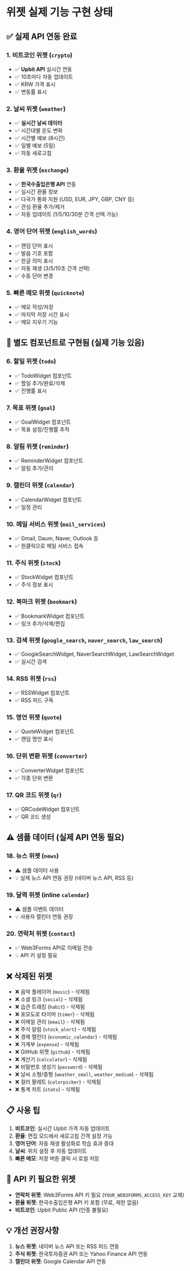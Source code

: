 # 위젯 실제 기능 구현 상태

## ✅ 실제 API 연동 완료

### 1. **비트코인 위젯** (`crypto`)
- ✅ **Upbit API** 실시간 연동
- ✅ 10초마다 자동 업데이트
- ✅ KRW 가격 표시
- ✅ 변동률 표시

### 2. **날씨 위젯** (`weather`)
- ✅ **실시간 날씨 데이터**
- ✅ 시간대별 온도 변화
- ✅ 시간별 예보 (8시간)
- ✅ 일별 예보 (5일)
- ✅ 자동 새로고침

### 3. **환율 위젯** (`exchange`)
- ✅ **한국수출입은행 API** 연동
- ✅ 실시간 환율 정보
- ✅ 다국가 통화 지원 (USD, EUR, JPY, GBP, CNY 등)
- ✅ 관심 환율 추가/제거
- ✅ 자동 업데이트 (1/5/10/30분 간격 선택 가능)

### 4. **영어 단어 위젯** (`english_words`)
- ✅ 랜덤 단어 표시
- ✅ 발음 기호 포함
- ✅ 한글 의미 표시
- ✅ 자동 재생 (3/5/10초 간격 선택)
- ✅ 수동 단어 변경

### 5. **빠른 메모 위젯** (`quicknote`)
- ✅ 메모 작성/저장
- ✅ 마지막 저장 시간 표시
- ✅ 메모 지우기 기능

## 🎯 별도 컴포넌트로 구현됨 (실제 기능 있음)

### 6. **할일 위젯** (`todo`)
- ✅ TodoWidget 컴포넌트
- ✅ 할일 추가/완료/삭제
- ✅ 진행률 표시

### 7. **목표 위젯** (`goal`)
- ✅ GoalWidget 컴포넌트
- ✅ 목표 설정/진행률 추적

### 8. **알림 위젯** (`reminder`)
- ✅ ReminderWidget 컴포넌트
- ✅ 알림 추가/관리

### 9. **캘린더 위젯** (`calendar`)
- ✅ CalendarWidget 컴포넌트
- ✅ 일정 관리

### 10. **메일 서비스 위젯** (`mail_services`)
- ✅ Gmail, Daum, Naver, Outlook 등
- ✅ 원클릭으로 메일 서비스 접속

### 11. **주식 위젯** (`stock`)
- ✅ StockWidget 컴포넌트
- ✅ 주식 정보 표시

### 12. **북마크 위젯** (`bookmark`)
- ✅ BookmarkWidget 컴포넌트
- ✅ 링크 추가/삭제/편집

### 13. **검색 위젯** (`google_search`, `naver_search`, `law_search`)
- ✅ GoogleSearchWidget, NaverSearchWidget, LawSearchWidget
- ✅ 실시간 검색

### 14. **RSS 위젯** (`rss`)
- ✅ RSSWidget 컴포넌트
- ✅ RSS 피드 구독

### 15. **명언 위젯** (`quote`)
- ✅ QuoteWidget 컴포넌트
- ✅ 랜덤 명언 표시

### 16. **단위 변환 위젯** (`converter`)
- ✅ ConverterWidget 컴포넌트
- ✅ 각종 단위 변환

### 17. **QR 코드 위젯** (`qr`)
- ✅ QRCodeWidget 컴포넌트
- ✅ QR 코드 생성

## ⚠️ 샘플 데이터 (실제 API 연동 필요)

### 18. **뉴스 위젯** (`news`)
- ⚠️ 샘플 데이터 사용
- 💡 실제 뉴스 API 연동 권장 (네이버 뉴스 API, RSS 등)

### 19. **달력 위젯** (inline `calendar`)
- ⚠️ 샘플 이벤트 데이터
- 💡 사용자 캘린더 연동 권장

### 20. **연락처 위젯** (`contact`)
- ✅ Web3Forms API로 이메일 전송
- 💡 API 키 설정 필요

## ❌ 삭제된 위젯

- ❌ 음악 플레이어 (`music`) - 삭제됨
- ❌ 소셜 링크 (`social`) - 삭제됨
- ❌ 습관 트래킹 (`habit`) - 삭제됨
- ❌ 포모도로 타이머 (`timer`) - 삭제됨
- ❌ 이메일 관리 (`email`) - 삭제됨
- ❌ 주식 알림 (`stock_alert`) - 삭제됨
- ❌ 경제 캘린더 (`economic_calendar`) - 삭제됨
- ❌ 가계부 (`expense`) - 삭제됨
- ❌ GitHub 위젯 (`github`) - 삭제됨
- ❌ 계산기 (`calculator`) - 삭제됨
- ❌ 비밀번호 생성기 (`password`) - 삭제됨
- ❌ 날씨 소형/중형 (`weather_small`, `weather_medium`) - 삭제됨
- ❌ 컬러 팔레트 (`colorpicker`) - 삭제됨
- ❌ 통계 차트 (`stats`) - 삭제됨

## 📋 사용 팁

1. **비트코인**: 실시간 Upbit 가격 자동 업데이트
2. **환율**: 편집 모드에서 새로고침 간격 설정 가능
3. **영어 단어**: 자동 재생 활성화로 학습 효과 증대
4. **날씨**: 위치 설정 후 자동 업데이트
5. **빠른 메모**: 저장 버튼 클릭 시 로컬 저장

## 🔧 API 키 필요한 위젯

- **연락처 위젯**: Web3Forms API 키 필요 (`YOUR_WEB3FORMS_ACCESS_KEY` 교체)
- **환율 위젯**: 한국수출입은행 API 키 포함 (무료, 제한 없음)
- **비트코인**: Upbit Public API (인증 불필요)

## 💡 개선 권장사항

1. **뉴스 위젯**: 네이버 뉴스 API 또는 RSS 피드 연동
2. **주식 위젯**: 한국투자증권 API 또는 Yahoo Finance API 연동
3. **캘린더 위젯**: Google Calendar API 연동

























